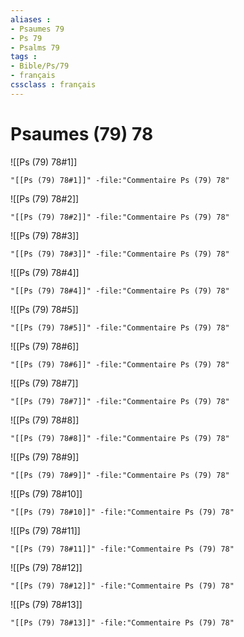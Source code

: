 ```yaml
---
aliases : 
- Psaumes 79
- Ps 79
- Psalms 79
tags : 
- Bible/Ps/79
- français
cssclass : français
---
```


# Psaumes (79) 78

![[Ps (79) 78#1]]

```query
"[[Ps (79) 78#1]]" -file:"Commentaire Ps (79) 78"
```

![[Ps (79) 78#2]]

```query
"[[Ps (79) 78#2]]" -file:"Commentaire Ps (79) 78"
```

![[Ps (79) 78#3]]

```query
"[[Ps (79) 78#3]]" -file:"Commentaire Ps (79) 78"
```

![[Ps (79) 78#4]]

```query
"[[Ps (79) 78#4]]" -file:"Commentaire Ps (79) 78"
```

![[Ps (79) 78#5]]

```query
"[[Ps (79) 78#5]]" -file:"Commentaire Ps (79) 78"
```

![[Ps (79) 78#6]]

```query
"[[Ps (79) 78#6]]" -file:"Commentaire Ps (79) 78"
```

![[Ps (79) 78#7]]

```query
"[[Ps (79) 78#7]]" -file:"Commentaire Ps (79) 78"
```

![[Ps (79) 78#8]]

```query
"[[Ps (79) 78#8]]" -file:"Commentaire Ps (79) 78"
```

![[Ps (79) 78#9]]

```query
"[[Ps (79) 78#9]]" -file:"Commentaire Ps (79) 78"
```

![[Ps (79) 78#10]]

```query
"[[Ps (79) 78#10]]" -file:"Commentaire Ps (79) 78"
```

![[Ps (79) 78#11]]

```query
"[[Ps (79) 78#11]]" -file:"Commentaire Ps (79) 78"
```

![[Ps (79) 78#12]]

```query
"[[Ps (79) 78#12]]" -file:"Commentaire Ps (79) 78"
```

![[Ps (79) 78#13]]

```query
"[[Ps (79) 78#13]]" -file:"Commentaire Ps (79) 78"
```

